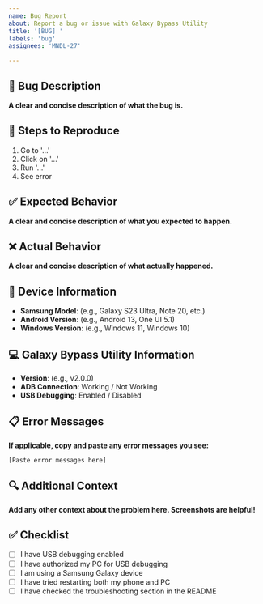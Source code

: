 ```yaml
---
name: Bug Report
about: Report a bug or issue with Galaxy Bypass Utility
title: '[BUG] '
labels: 'bug'
assignees: 'MNDL-27'

---
```


## 🐛 Bug Description
**A clear and concise description of what the bug is.**

## 🔄 Steps to Reproduce
1. Go to '...'
2. Click on '...'
3. Run '...'
4. See error

## ✅ Expected Behavior
**A clear and concise description of what you expected to happen.**

## ❌ Actual Behavior
**A clear and concise description of what actually happened.**

## 📱 Device Information
- **Samsung Model**: (e.g., Galaxy S23 Ultra, Note 20, etc.)
- **Android Version**: (e.g., Android 13, One UI 5.1)
- **Windows Version**: (e.g., Windows 11, Windows 10)

## 💻 Galaxy Bypass Utility Information
- **Version**: (e.g., v2.0.0)
- **ADB Connection**: Working / Not Working
- **USB Debugging**: Enabled / Disabled

## 📋 Error Messages
**If applicable, copy and paste any error messages you see:**
```
[Paste error messages here]
```

## 🔍 Additional Context
**Add any other context about the problem here. Screenshots are helpful!**

## ✅ Checklist
- [ ] I have USB debugging enabled
- [ ] I have authorized my PC for USB debugging
- [ ] I am using a Samsung Galaxy device
- [ ] I have tried restarting both my phone and PC
- [ ] I have checked the troubleshooting section in the README